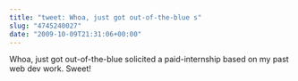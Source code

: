 ```yaml
---
title: "tweet: Whoa, just got out-of-the-blue s"
slug: "4745240027"
date: "2009-10-09T21:31:06+00:00"
---
```

Whoa, just got out-of-the-blue solicited a paid-internship based on my past web dev work. Sweet!